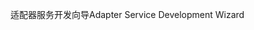 <span data-ttu-id="bcd70-101">适配器服务开发向导</span><span class="sxs-lookup"><span data-stu-id="bcd70-101">Adapter Service Development Wizard</span></span>